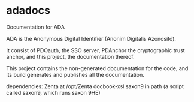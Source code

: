 # adadocs
Documentation for ADA

ADA is the Anonymous Digital Identifier (Anoním Digitális Azonosító).

It consist of PDOauth, the SSO server, PDAnchor the cryptographic trust anchor,
and this project, the documentation thereof.

This project contains the non-generated documentation for the code,
and its build generates and publishes all the documentation.

dependencies:
Zenta at /opt/Zenta
docbook-xsl
saxon9 in path (a script called saxon9, which runs saxon 9HE)

